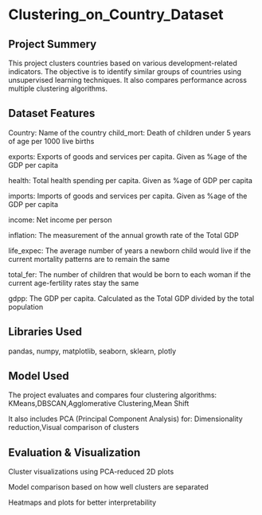 # Clustering_on_Country_Dataset

## Project Summery

This project clusters countries based on various development-related indicators. The objective is to identify similar groups of countries using unsupervised learning techniques. It also compares performance across multiple clustering algorithms.


## Dataset Features

Country: Name of the country
child_mort: Death of children under 5 years of age per 1000 live births

exports: Exports of goods and services per capita. Given as %age of the GDP per capita

health: Total health spending per capita. Given as %age of GDP per capita

imports: Imports of goods and services per capita. Given as %age of the GDP per capita

income: Net income per person

inflation: The measurement of the annual growth rate of the Total GDP

life_expec: The average number of years a newborn child would live if the current mortality patterns are to remain the same

total_fer: The number of children that would be born to each woman if the current age-fertility rates stay the same

gdpp: The GDP per capita. Calculated as the Total GDP divided by the total population

## Libraries Used

pandas, numpy, matplotlib, seaborn, sklearn, plotly


## Model Used


The project evaluates and compares four clustering algorithms: KMeans,DBSCAN,Agglomerative Clustering,Mean Shift

It also includes PCA (Principal Component Analysis) for: Dimensionality reduction,Visual comparison of clusters


## Evaluation & Visualization

Cluster visualizations using PCA-reduced 2D plots

Model comparison based on how well clusters are separated

Heatmaps and plots for better interpretability




